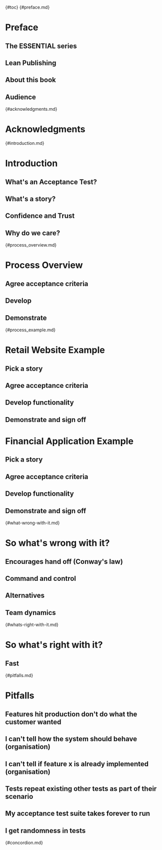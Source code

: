 {#toc}
{#preface.md}
# Preface
## The ESSENTIAL series
## Lean Publishing
## About this book
## Audience

{#acknowledgments.md}
# Acknowledgments

{#introduction.md}
# Introduction
## What's an Acceptance Test?
## What's a story?
## Confidence and Trust
## Why do we care?

{#process_overview.md}
# Process Overview
## Agree acceptance criteria
## Develop
## Demonstrate

{#process_example.md}
# Retail Website Example
## Pick a story
## Agree acceptance criteria
## Develop functionality
## Demonstrate and sign off

# Financial Application Example
## Pick a story
## Agree acceptance criteria
## Develop functionality
## Demonstrate and sign off

{#what-wrong-with-it.md}
# So what's wrong with it?
## Encourages hand off (Conway's law)
## Command and control
## Alternatives
## Team dynamics

{#whats-right-with-it.md}
# So what's right with it?
## Fast

{#pitfalls.md}
# Pitfalls
## Features hit production don't do what the customer wanted
## I can't tell how the system should behave (organisation)
## I can't tell if feature x is already implemented (organisation)
## Tests repeat existing other tests as part of their scenario
## My acceptance test suite takes forever to run
## I get randomness in tests

{#concordion.md}